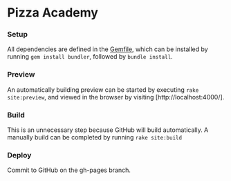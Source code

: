 # Pizza Academy


### Setup
All dependencies are defined in the [Gemfile](Gemfile), which can be installed by running ```gem install bundler```, followed by ```bundle install```.

### Preview
An automatically building preview can be started by executing ```rake site:preview```, and viewed in the browser by visiting [http://localhost:4000/].

### Build
This is an unnecessary step because GitHub will build automatically.
A manually build can be completed by running ```rake site:build```

### Deploy
Commit to GitHub on the gh-pages branch.
